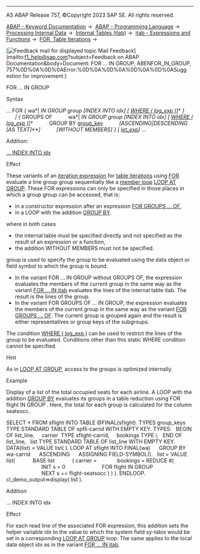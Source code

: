   

* * *

AS ABAP Release 757, ©Copyright 2023 SAP SE. All rights reserved.

[ABAP - Keyword Documentation](javascript:call_link\('abenabap.htm'\)) →  [ABAP - Programming Language](javascript:call_link\('abenabap_reference.htm'\)) →  [Processing Internal Data](javascript:call_link\('abenabap_data_working.htm'\)) →  [Internal Tables (itab)](javascript:call_link\('abenitab.htm'\)) →  [itab - Expressions and Functions](javascript:call_link\('abentable_processing_expr_func.htm'\)) →  [FOR, Table Iterations](javascript:call_link\('abenfor_itab.htm'\)) → 

 [![](Mail.gif?object=Mail.gif&sap-language=EN "Feedback mail for displayed topic") Mail Feedback](mailto:f1_help@sap.com?subject=Feedback on ABAP Documentation&body=Document: FOR ... IN GROUP, ABENFOR_IN_GROUP, 757%0D%0A%0D%0AError:%0D%0A%0D%0A%0D%0A%0D%0ASugg
estion for improvement:)

FOR ... IN GROUP

Syntax

... FOR *{* wa*|*<fs> IN GROUP group *\[*INDEX INTO idx*\]* *\[* [WHERE ( log\_exp )](javascript:call_link\('abenfor_cond.htm'\))*\]* *}*
      *|* *{* GROUPS OF
          wa*|*<fs> IN GROUP group *\[*INDEX INTO idx*\]* *\[* [WHERE ( log\_exp )](javascript:call_link\('abenfor_cond.htm'\))*\]*
          GROUP BY [group\_key](javascript:call_link\('abaploop_at_itab_group_by_key.htm'\))
          *\[*ASCENDING*|*DESCENDING *\[*AS TEXT*\]**\]*
          *\[*WITHOUT MEMBERS*\]* *}* *\[* [let\_exp](javascript:call_link\('abaplet.htm'\))*\]* ...

Addition:

[... INDEX INTO idx](#!ABAP_ONE_ADD@1@)

Effect

These variants of an [iteration expression](javascript:call_link\('abeniteration_expression_glosry.htm'\) "Glossary Entry") for [table iterations](javascript:call_link\('abentable_iteration_glosry.htm'\) "Glossary Entry") using [FOR](javascript:call_link\('abenfor_itab.htm'\)) evaluate a line group group sequentially like a [member loop](javascript:call_link\('abenmember_loop_glosry.htm'\) "Glossary Entry") [LOOP AT GROUP](javascript:call_link\('abaploop_at_group.htm'\)). These FOR expressions can only be specified in those places in which a group group can be accessed, that is:

-   in a constructor expression after an expression [FOR GROUPS ... OF](javascript:call_link\('abenfor_groups_of.htm'\)),
-   in a LOOP with the addition [GROUP BY](javascript:call_link\('abaploop_at_itab_group_by.htm'\)).

where in both cases

-   the internal table must be specified directly and not specified as the result of an expression or a function,
-   the addition WITHOUT MEMBERS must not be specified.

group is used to specify the group to be evaluated using the data object or field symbol to which the group is bound.

-   In the variant FOR ... IN GROUP without GROUPS OF, the expression evaluates the members of the current group in the same way as the variant [FOR ... IN itab](javascript:call_link\('abenfor_in_itab.htm'\)) evaluates the lines of the internal table itab. The result is the lines of the group.
-   In the variant FOR GROUPS OF ... IN GROUP, the expression evaluates the members of the current group in the same way as the variant [FOR GROUPS ... OF](javascript:call_link\('abenfor_groups_of.htm'\)). The current group is grouped again and the result is either representatives or group keys of the subgroups.

The condition [WHERE ( log\_exp )](javascript:call_link\('abenfor_cond.htm'\)) can be used to restrict the lines of the group to be evaluated. Conditions other than this static WHERE condition cannot be specified.

Hint

As in [LOOP AT GROUP](javascript:call_link\('abaploop_at_group.htm'\)), access to the groups is optimized internally.

Example

Display of a list of the total occupied seats for each airline. A LOOP with the addition [GROUP BY](javascript:call_link\('abaploop_at_itab_group_by.htm'\)) evaluates its groups in a table reduction using FOR flight IN GROUP <carrier>. Here, the total for each group is calculated for the column seatsocc.

SELECT \* FROM sflight INTO TABLE @FINAL(sflight).
TYPES group\_keys TYPE STANDARD TABLE OF spfli-carrid WITH EMPTY KEY.
TYPES:
  BEGIN OF list\_line,
    carrier  TYPE sflight-carrid,
    bookings TYPE i,
  END OF list\_line,
  list TYPE STANDARD TABLE OF list\_line WITH EMPTY KEY.
DATA(list) = VALUE list( ).
LOOP AT sflight INTO FINAL(wa)
     GROUP BY wa-carrid
     ASCENDING
     ASSIGNING FIELD-SYMBOL(<carrier>).
  list = VALUE list(
           BASE list
           ( carrier = <carrier>
             bookings = REDUCE #(
                        INIT s = 0
                        FOR flight IN GROUP <carrier>
                        NEXT s += flight-seatsocc ) ) ).
ENDLOOP.
cl\_demo\_output=>display( list ).

Addition   

... INDEX INTO idx

Effect

For each read line of the associated FOR expression, this addition sets the helper variable idx to the value to which the system field sy-tabix would be set in a corresponding [LOOP AT GROUP](javascript:call_link\('abaploop_at_group.htm'\)) loop. The same applies to the local data object idx as in the variant [FOR ... IN itab](javascript:call_link\('abenfor_in_itab.htm'\)).
